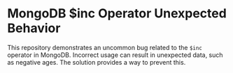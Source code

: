 # MongoDB $inc Operator Unexpected Behavior
This repository demonstrates an uncommon bug related to the `$inc` operator in MongoDB.  Incorrect usage can result in unexpected data, such as negative ages. The solution provides a way to prevent this.